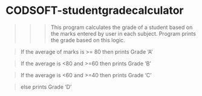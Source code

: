 # CODSOFT-studentgradecalculator
>>>This program calculates the grade of a student based on the marks entered by user in each subject. Program prints the grade based on this logic.

>If the average of marks is >= 80 then prints Grade ‘A’

>If the average is <80 and >=60 then prints Grade ‘B’

>If the average is <60 and >=40 then prints Grade ‘C’

>else prints Grade ‘D’
